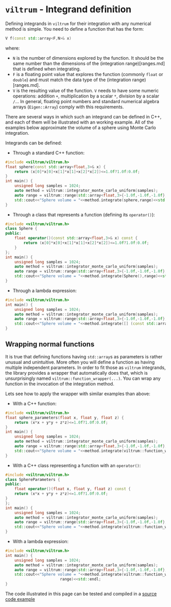 # `viltrum` - Integrand definition

Defining integrands in `viltrum` for their integration with any numerical method is simple. You need to define a function that has the form:

```cpp
V f(const std::array<F,N>& x)
``` 
where:
- `N` is the number of dimensions explored by the function. It should be the same number than the dimensions of the (integration range)[ranges.md] that is defined when integrating.
- `F` is a floating point value that explores the function (commonly `float` or `double`) and must match the data type of the (integration range)[ranges.md].
- `V` is the resulting value of the function. `V` needs to have some numeric operations: addition `+`, multiplication by a scalar `*`, division by a scalar `/`... In general, floating point numbers and standard numerical algebra arrays (`Eigen::Array`) comply with this requirements.

There are several ways in which such an integrand can be defined in C++, and each of them will be illustrated with an working example. All of the examples below approximate the volume of a sphere using Monte Carlo integration.

Integrands can be defined: 
- Through a standard C++ function:

```cpp
#include <viltrum/viltrum.h>
float sphere(const std::array<float,3>& x) {
    return (x[0]*x[0]+x[1]*x[1]+x[2]*x[2])<=1.0f?1.0f:0.0f;
}
int main() {
    unsigned long samples = 1024;
    auto method = viltrum::integrator_monte_carlo_uniform(samples);
    auto range = viltrum::range(std::array<float,3>{-1.0f,-1.0f,-1.0f},std::array<float,3>{1.0f,1.0f,1.0f});
    std::cout<<"Sphere volume = "<<method.integrate(sphere,range)<<std::endl;
}
```

- Through a class that represents a function (defining its `operator()`):

```cpp
#include <viltrum/viltrum.h>
class Sphere {
public:
    float operator()(const std::array<float,3>& x) const {
        return (x[0]*x[0]+x[1]*x[1]+x[2]*x[2])<=1.0f?1.0f:0.0f;        
    }
};
int main() {
    unsigned long samples = 1024;
    auto method = viltrum::integrator_monte_carlo_uniform(samples);
    auto range = viltrum::range(std::array<float,3>{-1.0f,-1.0f,-1.0f},std::array<float,3>{1.0f,1.0f,1.0f});
    std::cout<<"Sphere volume = "<<method.integrate(Sphere(),range)<<std::endl;
}
```

- Through a lambda expression:

```cpp
#include <viltrum/viltrum.h>
int main() {
    unsigned long samples = 1024;
    auto method = viltrum::integrator_monte_carlo_uniform(samples);
    auto range = viltrum::range(std::array<float,3>{-1.0f,-1.0f,-1.0f},std::array<float,3>{1.0f,1.0f,1.0f});
    std::cout<<"Sphere volume = "<<method.integrate([] (const std::array<float,3>& x) { return (x[0]*x[0]+x[1]*x[1]+x[2]*x[2])<1.0f?1.0f:0.0f; },range)<<std::endl;
}
```

## Wrapping normal functions

It is true that defining functions having `std::array`s as parameters is rather unusual and unintuitive. More often you will define a function as having multiple independent parameters. In order to fit those as `viltrum` integrands, the library provides a wrapper that automatically does that, which is unsurprisingly named `viltrum::function_wrapper(...)`. You can wrap any function in the invocation of the integration method.

Lets see how to apply the wrapper with similar examples than above:

- With a C++ function:
```cpp
#include <viltrum/viltrum.h>
float sphere_parameters(float x, float y, float z) {
    return (x*x + y*y + z*z)<=1.0f?1.0f:0.0f;
}
int main() {
    unsigned long samples = 1024;
    auto method = viltrum::integrator_monte_carlo_uniform(samples);
    auto range = viltrum::range(std::array<float,3>{-1.0f,-1.0f,-1.0f},std::array<float,3>{1.0f,1.0f,1.0f});
    std::cout<<"Sphere volume = "<<method.integrate(viltrum::function_wrapper(sphere_parameters),range)<<std::endl;
}
```

- With a C++ class representing a function with an `operator()`:
```cpp
#include <viltrum/viltrum.h>
class SphereParameters {
public:
    float operator()(float x, float y, float z) const {
    return (x*x + y*y + z*z)<=1.0f?1.0f:0.0f;
}
};
int main() {
    unsigned long samples = 1024;
    auto method = viltrum::integrator_monte_carlo_uniform(samples);
    auto range = viltrum::range(std::array<float,3>{-1.0f,-1.0f,-1.0f},std::array<float,3>{1.0f,1.0f,1.0f});
    std::cout<<"Sphere volume = "<<method.integrate(viltrum::function_wrapper(SphereParameters()),range)<<std::endl;
}
```

- With a lambda expression:
```cpp
#include <viltrum/viltrum.h>
int main() {
    unsigned long samples = 1024;
    auto method = viltrum::integrator_monte_carlo_uniform(samples);
    auto range = viltrum::range(std::array<float,3>{-1.0f,-1.0f,-1.0f},std::array<float,3>{1.0f,1.0f,1.0f});
    std::cout<<"Sphere volume = "<<method.integrate(viltrum::function_wrapper([] (float x, float y, float z) { return (x*x + y*y + z*z)<=1.0f?1.0f:0.0f; }),
                        range)<<std::endl;
}
```

The code illustrated in this page can be tested and compiled in a [source code example](../main/doc/integrands.cc)


